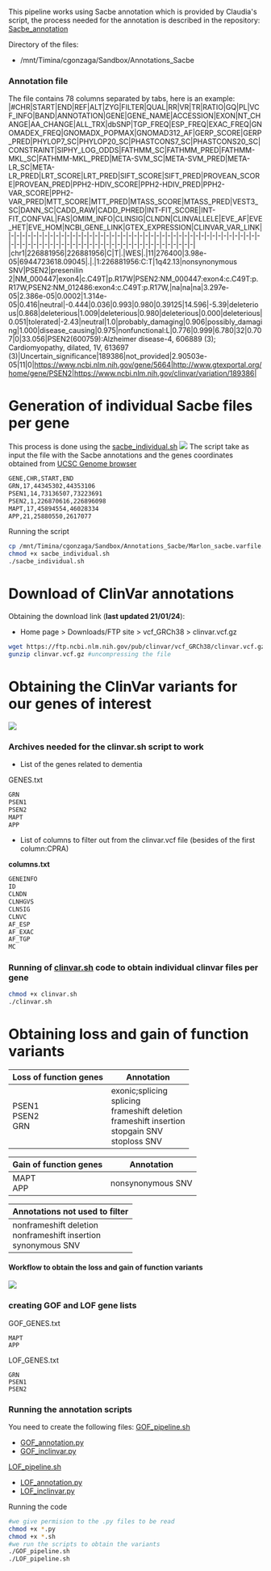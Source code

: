 This pipeline works using Sacbe annotation which is provided by Claudia's script, the process needed for the annotation is described in the repository:
[Sacbe_annotation](https://github.com/aldairarchez/CGJ_Lab/tree/main/Sacbe_annotation)

Directory of the files:
+ /mnt/Timina/cgonzaga/Sandbox/Annotations_Sacbe

### Annotation file 
The file contains 78 columns separated by tabs, here is an example:
|#CHR|START|END|REF|ALT|ZYG|FILTER|QUAL|RR|VR|TR|RATIO|GQ|PL|VCF_INFO|BAND|ANNOTATION|GENE|GENE_NAME|ACCESSION|EXON|NT_CHANGE|AA_CHANGE|ALL_TRX|dbSNP|TGP_FREQ|ESP_FREQ|EXAC_FREQ|GNOMADEX_FREQ|GNOMADX_POPMAX|GNOMAD312_AF|GERP_SCORE|GERP_PRED|PHYLOP7_SC|PHYLOP20_SC|PHASTCONS7_SC|PHASTCONS20_SC|CONSTRAINT|SIPHY_LOG_ODDS|FATHMM_SC|FATHMM_PRED|FATHMM-MKL_SC|FATHMM-MKL_PRED|META-SVM_SC|META-SVM_PRED|META-LR_SC|META-LR_PRED|LRT_SCORE|LRT_PRED|SIFT_SCORE|SIFT_PRED|PROVEAN_SCORE|PROVEAN_PRED|PPH2-HDIV_SCORE|PPH2-HDIV_PRED|PPH2-VAR_SCORE|PPH2-VAR_PRED|MTT_SCORE|MTT_PRED|MTASS_SCORE|MTASS_PRED|VEST3_SC|DANN_SC|CADD_RAW|CADD_PHRED|INT-FIT_SCORE|INT-FIT_CONFVAL|FAS|OMIM_INFO|CLINSIG|CLNDN|CLINVALLELE|EVE_AF|EVE_HET|EVE_HOM|NCBI_GENE_LINK|GTEX_EXPRESSION|CLINVAR_VAR_LINK|
|-|-|-|-|-|-|-|-|-|-|-|-|-|-|-|-|-|-|-|-|-|-|-|-|-|-|-|-|-|-|-|-|-|-|-|-|-|-|-|-|-|-|-|-|-|-|-|-|-|-|-|-|-|-|-|-|-|-|-|-|-|-|-|-|-|-|-|-|-|-|-|-|-|-|-|-|-|-|
|chr1|226881956|226881956|C|T|.|WES|.|11|276400|3.98e-05|6944723618.09045|.|.|1:226881956:C:T|1q42.13|nonsynonymous SNV|PSEN2|presenilin 2|NM_000447|exon4|c.C49T|p.R17W|PSEN2:NM_000447:exon4:c.C49T:p.R17W,PSEN2:NM_012486:exon4:c.C49T:p.R17W,|na|na|na|3.297e-05|2.386e-05|0.0002|1.314e-05|0.416|neutral|-0.444|0.036|0.993|0.980|0.39125|14.596|-5.39|deleterious|0.868|deleterious|1.009|deleterious|0.980|deleterious|0.000|deleterious|0.051|tolerated|-2.43|neutral|1.0|probably_damaging|0.906|possibly_damaging|1.000|disease_causing|0.975|nonfunctional:L|0.776|0.999|6.780|32|0.707|0|33.056|PSEN2(600759):Alzheimer disease-4, 606889 (3); Cardiomyopathy, dilated, 1V, 613697 (3)|Uncertain_significance|189386|not_provided|2.90503e-05|11|0|https://www.ncbi.nlm.nih.gov/gene/5664|http://www.gtexportal.org/home/gene/PSEN2|https://www.ncbi.nlm.nih.gov/clinvar/variation/189386|

# Generation of individual Sacbe files per gene
This process is done using the [sacbe_individual.sh](https://github.com/aldairarchez/CGJ_Lab/blob/main/Pipeline_Dementia_UPDATE/Codes/sacbe_individual.sh)
<img src="https://github.com/aldairarchez/CGJ_Lab/blob/main/Pipeline_Dementia_UPDATE/Images/Individual_sacbe.jpeg">
The script take as input the file with the Sacbe annotations and the genes coordinates obtained from [UCSC Genome browser](https://genome.ucsc.edu/)

```bash
GENE,CHR,START,END
GRN,17,44345302,44353106
PSEN1,14,73136507,73223691
PSEN2,1,226870616,226896098
MAPT,17,45894554,46028334
APP,21,25880550,2617077
```
Running the script 
```bash
cp /mnt/Timina/cgonzaga/Sandbox/Annotations_Sacbe/Marlon_sacbe.varfile.ex.EDITED /mnt/Timina/cgonzaga/marciniega/Dementia_2024
chmod +x sacbe_individual.sh
./sacbe_individual.sh
```
# Download of ClinVar annotations
Obtaining the download link (**last updated 21/01/24**):
+ Home page > Downloads/FTP site > vcf_GRCh38 > clinvar.vcf.gz
```bash
wget https://ftp.ncbi.nlm.nih.gov/pub/clinvar/vcf_GRCh38/clinvar.vcf.gz
gunzip clinvar.vcf.gz #uncompressing the file
```
# Obtaining the ClinVar variants for our genes of interest
<img src="https://github.com/aldairarchez/CGJ_Lab/blob/main/Pipeline_Dementia_UPDATE/Images/Clinvar_workflow.jpeg">

### Archives needed for the clinvar.sh script to work
+ List of the genes related to dementia
  
GENES.txt
```bash
GRN
PSEN1
PSEN2
MAPT
APP
```
+ List of columns to filter out from the clinvar.vcf file (besides of the first column:CPRA)

**columns.txt**
```bash
GENEINFO
ID
CLNDN
CLNHGVS
CLNSIG
CLNVC
AF_ESP
AF_EXAC
AF_TGP
MC
```
### Running of [clinvar.sh](https://github.com/aldairarchez/CGJ_Lab/blob/main/Pipeline_Dementia_UPDATE/Codes/clinvar.sh) code to obtain individual clinvar files per gene
```bash
chmod +x clinvar.sh
./clinvar.sh
```
# Obtaining loss and gain of function variants
|Loss of function genes|Annotation|
|-|-|
|PSEN1 <br> PSEN2<br>GRN|exonic;splicing<br>splicing<br>frameshift deletion<br>frameshift insertion<br>stopgain SNV<br>stoploss SNV|


|Gain of function genes|Annotation|
|-|-|
|MAPT<br>APP|nonsynonymous SNV|

|Annotations not used to filter|
|-|
|nonframeshift deletion<br>nonframeshift insertion<br>synonymous SNV|

#### Workflow to obtain the loss and gain of function variants
<img src="https://github.com/aldairarchez/CGJ_Lab/blob/main/Pipeline_Dementia_UPDATE/Images/variants_workflow.jpeg">

### creating GOF and LOF gene lists
GOF_GENES.txt
```
MAPT
APP
```
LOF_GENES.txt
```
GRN
PSEN1
PSEN2
```
### Running the annotation scripts
You need to create the following files:
[GOF_pipeline.sh](https://github.com/aldairarchez/CGJ_Lab/blob/main/Pipeline_Dementia_UPDATE/Codes/GOF/GOF_pipeline.sh)
+ [GOF_annotation.py](https://github.com/aldairarchez/CGJ_Lab/blob/main/Pipeline_Dementia_UPDATE/Codes/GOF/scripts/GOF_annotation.py)
+ [GOF_inclinvar.py](https://github.com/aldairarchez/CGJ_Lab/blob/main/Pipeline_Dementia_UPDATE/Codes/GOF/scripts/GOF_inclinvar.py)

[LOF_pipeline.sh](https://github.com/aldairarchez/CGJ_Lab/blob/main/Pipeline_Dementia_UPDATE/Codes/LOF/LOF_pipeline.sh)
+ [LOF_annotation.py](https://github.com/aldairarchez/CGJ_Lab/blob/main/Pipeline_Dementia_UPDATE/Codes/LOF/scripts/LOF_annotation.py)
+ [LOF_inclinvar.py](https://github.com/aldairarchez/CGJ_Lab/blob/main/Pipeline_Dementia_UPDATE/Codes/LOF/scripts/LOF_inclinvar.py)


Running the code
```bash
#we give permision to the .py files to be read
chmod +x *.py
chmod +x *.sh
#we run the scripts to obtain the variants
./GOF_pipeline.sh
./LOF_pipeline.sh
```

